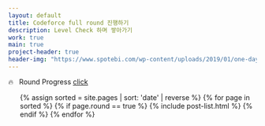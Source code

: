 ```yaml
---
layout: default
title: Codeforce full round 진행하기
description: Level Check 하며 쌓아가기
work: true
main: true
project-header: true
header-img: "https://www.spotebi.com/wp-content/uploads/2019/01/one-day-day-one-workout-motivation-spotebi.jpg"
---
```


<p class="second-label">
   <span class="label-emoji">
      &#128293;
   </span>
   &nbsp; Round Progress
   <a href="https://beenpow.github.io/ps/COFO/coforound/2020-04-07-cofo-list/2020-04-07-cofo-list" target="_top">click</a>
</p>

<ul class="catalogue">
{% assign sorted = site.pages | sort: 'date' | reverse %}
{% for page in sorted %}
{% if page.round == true %}
{% include post-list.html %}
{% endif %}
{% endfor %}
</ul>

